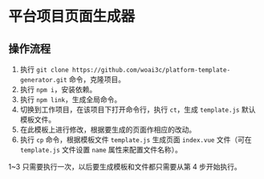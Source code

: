 # 平台项目页面生成器
## 操作流程
1. 执行 `git clone https://github.com/woai3c/platform-template-generator.git` 命令，克隆项目。
1. 执行 `npm i`，安装依赖。
1. 执行 `npm link`，生成全局命令。
1. 切换到工作项目，在该项目下打开命令行，执行 `ct`，生成 `template.js` 默认模板文件。
1. 在此模板上进行修改，根据要生成的页面作相应的改动。
1. 执行 `cp` 命令，根据模板文件 `template.js` 生成页面 `index.vue` 文件（可在 `template.js` 文件设置 `name` 属性来配置文件名称）。

1~3 只需要执行一次，以后要生成模板和文件都只需要从第 4 步开始执行。

